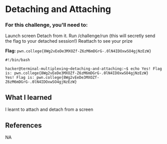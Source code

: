 # Detaching and Attaching

### For this challenge, you'll need to:

Launch screen
Detach from it.
Run /challenge/run (this will secretly send the flag to your detached session!)
Reattach to see your prize

**Flag:** `pwn.college{8Wg2vEeDe3MXOZf-Z6zM6mDGrG-.0lN4IDOxwSO4gjNzEzW}`

```
#!/bin/bash

hacker@terminal-multiplexing~detaching-and-attaching:~$ echo Yes! Flag is: pwn.college{8Wg2vEeDe3MXOZf-Z6zM6mDGrG-.0lN4IDOxwSO4gjNzEzW}
Yes! Flag is: pwn.college{8Wg2vEeDe3MXOZf-Z6zM6mDGrG-.0lN4IDOxwSO4gjNzEzW}
```

## What I learned

I learnt to attach and detach from a screen

## References

NA
